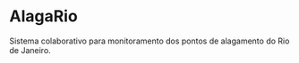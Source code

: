 AlagaRio
========

Sistema colaborativo para monitoramento dos pontos de alagamento do Rio de Janeiro.

